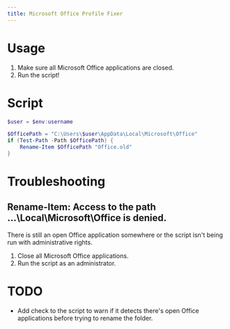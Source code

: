 ```yaml
---
title: Microsoft Office Profile Fixer
---
```


# Usage

1. Make sure all Microsoft Office applications are closed.
2. Run the script!

# Script

```powershell
$user = $env:username

$OfficePath = "C:\Users\$user\AppData\Local\Microsoft\Office"
if (Test-Path -Path $OfficePath) {
    Rename-Item $OfficePath "Office.old"
}
```

# Troubleshooting

## Rename-Item: Access to the path ...\Local\Microsoft\Office is denied.

There is still an open Office application somewhere or the script isn't being run with administrative rights.

1.  Close all Microsoft Office applications.
2.  Run the script as an administrator.

# TODO

* Add check to the script to warn if it detects there's open Office applications before trying to rename the folder.